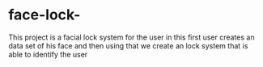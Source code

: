 # face-lock-
This project is a facial lock system for the user in this first user creates an data set of his face and then using that we create an lock system that is able to identify the user 
